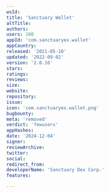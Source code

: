 ```yaml
---
wsId: 
title: 'Sanctuary Wallet'
altTitle: 
authors: 
users: 100
appId: 'com.sanctuaryex.wallet'
appCountry: 
released: '2021-05-10'
updated: '2022-09-02'
version: '2.0.16'
stars: 
ratings: 
reviews: 
size: 
website: 
repository: 
issue: 
icon: 'com.sanctuaryex.wallet.png'
bugbounty: 
meta: 'removed'
verdict: 'fewusers'
appHashes: 
date: '2024-12-04'
signer: 
reviewArchive: 
twitter: 
social: 
redirect_from: 
developerName: 'Sanctuary Dex Corp.'
features: 

---
```


